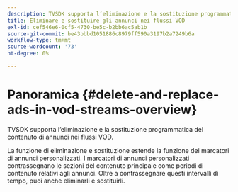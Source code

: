 ```yaml
---
description: TVSDK supporta l’eliminazione e la sostituzione programmatica del contenuto di annunci nei flussi VOD.
title: Eliminare e sostituire gli annunci nei flussi VOD
exl-id: cef546e6-0cf5-4730-be5c-b2bb6ac5ab1b
source-git-commit: be43bbbd1051886c8979ff590a3197b2a7249b6a
workflow-type: tm+mt
source-wordcount: '73'
ht-degree: 0%

---
```


# Panoramica {#delete-and-replace-ads-in-vod-streams-overview}

TVSDK supporta l’eliminazione e la sostituzione programmatica del contenuto di annunci nei flussi VOD.

La funzione di eliminazione e sostituzione estende la funzione dei marcatori di annunci personalizzati. I marcatori di annunci personalizzati contrassegnano le sezioni del contenuto principale come periodi di contenuto relativi agli annunci. Oltre a contrassegnare questi intervalli di tempo, puoi anche eliminarli e sostituirli.
